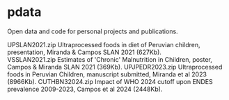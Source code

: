 # pdata

Open data and code for personal projects and publications.

UPSLAN2021.zip    Ultraprocessed foods in diet of Peruvian children, presentation, Miranda & Campos SLAN 2021 (627Kb).  
VSSLAN2021.zip    Estimates of 'Chronic' Malnutrition in Children, poster, Campos & Miranda SLAN 2021 (369Kb).
UPJPEDR2023.zip   Ultraprocessed foods in Peruvian Children, manuscript submitted, Miranda et al 2023 (8966Kb).
CUTHBN32024.zip   Impact of WHO 2024 cutoff upon ENDES prevalence 2009-2023, Campos et al 2024 (2448Kb).
